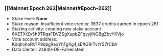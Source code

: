 ### [[Mainnet Epoch 262|Mainnet#Epoch-262]]
* Stake level: **None**
* Stake reason: Insufficient vote credits: 3637 credits earned in epoch 261
* Staking activity: creating new stake account 6KETXrZv5h9TRqsFDVZSgXupbZFqyyjiNGBgZbyYKVjo
* Vote account address: KdqhohoRV1P9qbgRexYhTgXg4jsEftGRrTvtYS7fCbA
* Data Center: 24940-DE-Falkenstein